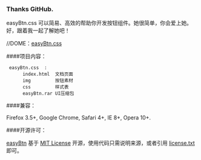 ### Thanks GitHub.

easyBtn.css 可以简易、高效的帮助你开发按钮组件。她很简单，你会爱上她。好，跟着我一起了解她吧！

 //DOME：[easyBtn.css](http://bigfish.duapp.com/easyBtn.css/)
 
####项目内容：

```
 easyBtn.css  : 
      index.html  文档页面
      img         按钮素材
      css         样式表	
      easyBtn.rar UI压缩包
```

####兼容：

Firefox 3.5+, Google Chrome, Safari 4+, IE 8+, Opera 10+.

####开源许可：

 [easyBtn](https://github.com/hoosin/easyBtn "easyBtn") 基于 [MIT License](http://zh.wikipedia.org/wiki/MIT_License "MIT License") 开源，使用代码只需说明来源，或者引用 [license.txt](http://bigfish.duapp.com/easyBtn.css/license.txt "license.txt")  即可。
